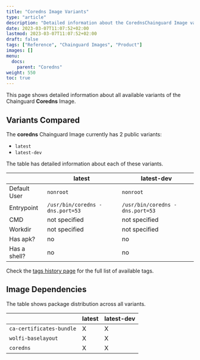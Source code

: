 ```yaml
---
title: "Coredns Image Variants"
type: "article"
description: "Detailed information about the CorednsChainguard Image variants"
date: 2023-03-07T11:07:52+02:00
lastmod: 2023-03-07T11:07:52+02:00
draft: false
tags: ["Reference", "Chainguard Images", "Product"]
images: []
menu:
  docs:
    parent: "Coredns"
weight: 550
toc: true
---
```


This page shows detailed information about all available variants of the Chainguard **Coredns** Image.

## Variants Compared
The **coredns** Chainguard Image currently has 2 public variants: 

- `latest`
- `latest-dev`

The table has detailed information about each of these variants.

|              | latest                          | latest-dev                      |
|--------------|---------------------------------|---------------------------------|
| Default User | `nonroot`                       | `nonroot`                       |
| Entrypoint   | `/usr/bin/coredns -dns.port=53` | `/usr/bin/coredns -dns.port=53` |
| CMD          | not specified                   | not specified                   |
| Workdir      | not specified                   | not specified                   |
| Has apk?     | no                              | no                              |
| Has a shell? | no                              | no                              |

Check the [tags history page](/chainguard/chainguard-images/reference/coredns/tags_history/) for the full list of available tags.
## Image Dependencies
The table shows package distribution across all variants.

|                          | latest | latest-dev |
|--------------------------|--------|------------|
| `ca-certificates-bundle` | X      | X          |
| `wolfi-baselayout`       | X      | X          |
| `coredns`                | X      | X          |
